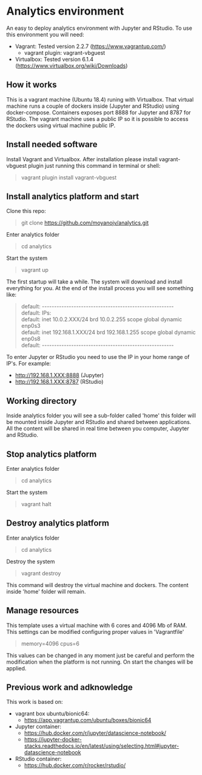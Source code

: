 # Analytics environment
An easy to deploy analytics environment with Jupyter and RStudio.
To use this environment you will need:
* Vagrant: Tested version 2.2.7 (https://www.vagrantup.com/)
  * vagrant plugin: vagrant-vbguest
* Virtualbox: Tested version 6.1.4 (https://www.virtualbox.org/wiki/Downloads)

## How it works
This is a vagrant machine (Ubuntu 18.4) runing with Virtualbox. That virtual machine runs a couple of dockers inside (Jupyter and RStudio) using docker-compose. Containers exposes port 8888 for Jupyter and 8787 for RStudio. The vagrant machine uses a public IP so it is possible to access the dockers using virtual machine public IP.

## Install needed software
Install Vagrant and Virtualbox. 
After installation please install vagrant-vbguest plugin just running this command in terminal or shell:

> vagrant plugin install vagrant-vbguest

## Install analytics platform and start

Clone this repo: 

> git clone https://github.com/moyanojv/analytics.git

Enter analytics folder

> cd analytics

Start the system

> vagrant up

The first startup will take a while. The system will download and install everything for you.
At the end of the install process you will see something like:

> default: ------------------------------------------------------   
> default: IPs:    
> default:     inet 10.0.2.XXX/24 brd 10.0.2.255 scope global dynamic enp0s3    
> default:     inet 192.168.1.XXX/24 brd 192.168.1.255 scope global dynamic enp0s8    
> default: ------------------------------------------------------   

To enter Jupyter or RStudio you need to use the IP in your home range of IP's. For example:

* http://192.168.1.XXX:8888 (Jupyter)
* http://192.168.1.XXX:8787 (RStudio)

## Working directory
Inside analytics folder you will see a sub-folder called 'home' this folder will be mounted inside Jupyter and RStudio and shared between applications. All the content will be shared in real time between you computer, Jupyter and RStudio.

## Stop analytics platform
Enter analytics folder

> cd analytics

Start the system

> vagrant halt

## Destroy analytics platform
Enter analytics folder

> cd analytics

Destroy the system

> vagrant destroy

This command will destroy the virtual machine and dockers. The content inside 'home' folder will remain.

## Manage resources
This template uses a virtual machine with 6 cores and 4096 Mb of RAM. This settings can be modified configuring proper values in 'Vagrantfile'

> memory=4096
> cpus=6

This values can be changed in any moment just be careful and perform the modification when the platform is not running. On start the changes will be applied.

## Previous work and adknowledge
This work is based on:
* vagrant box ubuntu/bionic64: 
  * https://app.vagrantup.com/ubuntu/boxes/bionic64
* Jupyter container: 
  * https://hub.docker.com/r/jupyter/datascience-notebook/  
  * https://jupyter-docker-stacks.readthedocs.io/en/latest/using/selecting.html#jupyter-datascience-notebook
* RStudio container:
  * https://hub.docker.com/r/rocker/rstudio/





